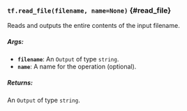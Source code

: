 ### `tf.read_file(filename, name=None)` {#read_file}

Reads and outputs the entire contents of the input filename.

##### Args:


*  <b>`filename`</b>: An `Output` of type `string`.
*  <b>`name`</b>: A name for the operation (optional).

##### Returns:

  An `Output` of type `string`.

